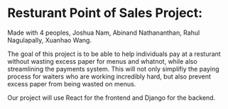 # Resturant Point of Sales Project: 
Made with 4 peoples, Joshua Nam, Abinand Nathananthan, Rahul Nagulapally, Xuanhao Wang.

The goal of this project is to be able to help individuals pay at a resturant without wasting excess paper for menus and whatnot, while also streamlining the payments system. This will not only simplifiy the paying process for waiters who are working incredibly hard, but also prevent excess paper from being wasted on menus.  

Our project will use React for the frontend and Django for the backend.
